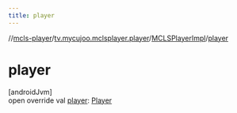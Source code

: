 ```yaml
---
title: player
---
```

//[mcls-player](../../../index.html)/[tv.mycujoo.mclsplayer.player](../index.html)/[MCLSPlayerImpl](index.html)/[player](player.html)



# player



[androidJvm]\
open override val [player](player.html): [Player](../../tv.mycujoo.mclsplayer.player.player/-player/index.html)




